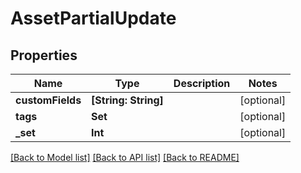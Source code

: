 # AssetPartialUpdate

## Properties

Name | Type | Description | Notes
------------ | ------------- | ------------- | -------------
**customFields** | **[String: String]** |  | [optional] 
**tags** | **Set<Int>** |  | [optional] 
**_set** | **Int** |  | [optional] 

[[Back to Model list]](../#documentation-for-models) [[Back to API list]](../#documentation-for-api-endpoints) [[Back to README]](../)


